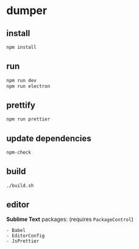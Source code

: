 # dumper

## install

```bash
npm install
```

## run

```bash
npm run dev
npm run electron
```

## prettify

```bash
npm run prettier
```

## update dependencies

```bash
npm-check
```

## build

```bash
./build.sh
```

## editor

**Sublime Text** packages: (requires `PackageControl`)

```
- Babel
- EditorConfig
- JsPrettier
```
